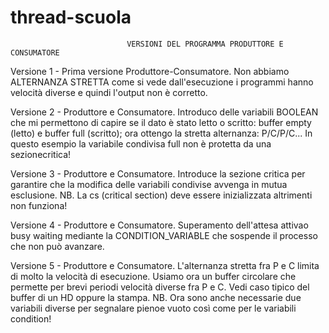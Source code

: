 # thread-scuola

                              VERSIONI DEL PROGRAMMA PRODUTTORE E CONSUMATORE

Versione 1 - Prima versione Produttore-Consumatore.
Non abbiamo ALTERNANZA STRETTA come si vede dall'esecuzione i programmi hanno velocità diverse e quindi l'output non è corretto.


Versione 2 - Produttore e Consumatore.
Introduco delle variabili BOOLEAN che mi permettono di capire se il dato è stato letto o scritto: buffer empty (letto) e buffer full (scritto); ora ottengo la stretta alternanza: P/C/P/C...
In questo esempio la variabile condivisa full non è protetta da una sezionecritica!


Versione 3 - Produttore e Consumatore.
Introduce la sezione critica per garantire che la modifica delle variabili condivise avvenga in mutua esclusione.
NB. La cs (critical section) deve essere inizializzata altrimenti non funziona!


Versione 4 - Produttore e Consumatore.
Superamento dell'attesa attivao busy waiting mediante la CONDITION_VARIABLE che sospende il processo che non può avanzare. 


Versione 5 - Produttore e Consumatore.
L'alternanza stretta fra P e C limita di molto la velocità di esecuzione. Usiamo ora un buffer circolare che permette per brevi periodi velocità diverse fra P e C. Vedi caso tipico del buffer di un HD oppure la stampa.
NB. Ora sono anche necessarie due variabili diverse per segnalare pienoe vuoto così come per le variabili condition!
